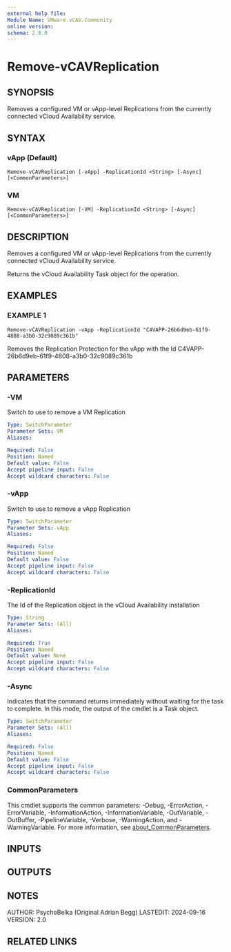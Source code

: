 ```yaml
---
external help file:
Module Name: VMware.vCAV.Community
online version:
schema: 2.0.0
---
```


# Remove-vCAVReplication

## SYNOPSIS
Removes a configured VM or vApp-level Replications from the currently connected vCloud Availability service.

## SYNTAX

### vApp (Default)
```
Remove-vCAVReplication [-vApp] -ReplicationId <String> [-Async] [<CommonParameters>]
```

### VM
```
Remove-vCAVReplication [-VM] -ReplicationId <String> [-Async] [<CommonParameters>]
```

## DESCRIPTION
Removes a configured VM or vApp-level Replications from the currently connected vCloud Availability service.

Returns the vCloud Availability Task object for the operation.

## EXAMPLES

### EXAMPLE 1
```
Remove-vCAVReplication -vApp -ReplicationId "C4VAPP-26b6d9eb-61f9-4808-a3b0-32c9089c361b"
```

Removes the Replication Protection for the vApp with the Id C4VAPP-26b6d9eb-61f9-4808-a3b0-32c9089c361b

## PARAMETERS

### -VM
Switch to use to remove a VM Replication

```yaml
Type: SwitchParameter
Parameter Sets: VM
Aliases:

Required: False
Position: Named
Default value: False
Accept pipeline input: False
Accept wildcard characters: False
```

### -vApp
Switch to use to remove a vApp Replication

```yaml
Type: SwitchParameter
Parameter Sets: vApp
Aliases:

Required: False
Position: Named
Default value: False
Accept pipeline input: False
Accept wildcard characters: False
```

### -ReplicationId
The Id of the Replication object in the vCloud Availability installation

```yaml
Type: String
Parameter Sets: (All)
Aliases:

Required: True
Position: Named
Default value: None
Accept pipeline input: False
Accept wildcard characters: False
```

### -Async
Indicates that the command returns immediately without waiting for the task to complete.
In this mode, the output of the cmdlet is a Task object.

```yaml
Type: SwitchParameter
Parameter Sets: (All)
Aliases:

Required: False
Position: Named
Default value: False
Accept pipeline input: False
Accept wildcard characters: False
```

### CommonParameters
This cmdlet supports the common parameters: -Debug, -ErrorAction, -ErrorVariable, -InformationAction, -InformationVariable, -OutVariable, -OutBuffer, -PipelineVariable, -Verbose, -WarningAction, and -WarningVariable. For more information, see [about_CommonParameters](http://go.microsoft.com/fwlink/?LinkID=113216).

## INPUTS

## OUTPUTS

## NOTES
AUTHOR: PsychoBelka (Original Adrian Begg)
LASTEDIT: 2024-09-16
VERSION: 2.0

## RELATED LINKS
